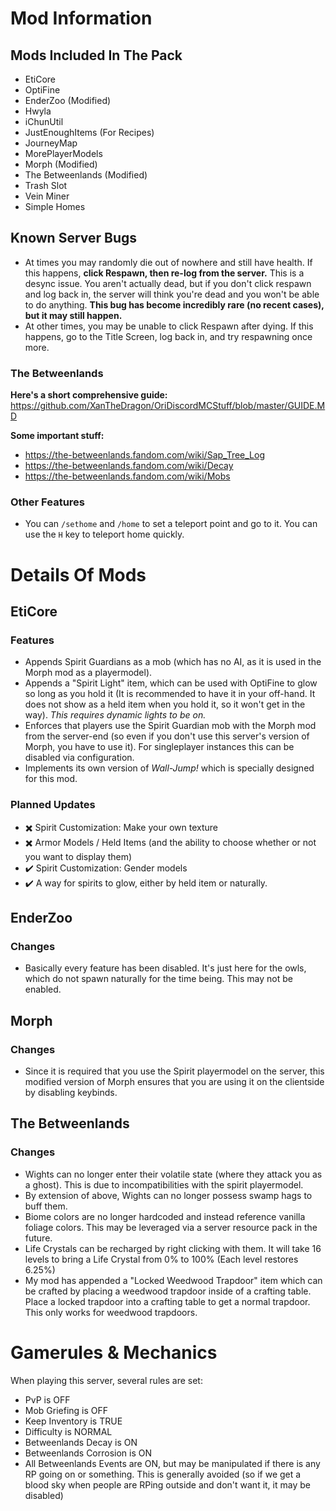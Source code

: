 # Mod Information

## Mods Included In The Pack
- EtiCore
- OptiFine
- EnderZoo (Modified)
- Hwyla
- iChunUtil
- JustEnoughItems (For Recipes)
- JourneyMap
- MorePlayerModels
- Morph (Modified)
- The Betweenlands (Modified)
- Trash Slot
- Vein Miner
- Simple Homes

## Known Server Bugs
- At times you may randomly die out of nowhere and still have health. If this happens, **click Respawn, then re-log from the server.** This is a desync issue. You aren't actually dead, but if you don't click respawn and log back in, the server will think you're dead and you won't be able to do anything. **This bug has become incredibly rare (no recent cases), but it may still happen.**
- At other times, you may be unable to click Respawn after dying. If this happens, go to the Title Screen, log back in, and try respawning once more.

### The Betweenlands
**Here's a short comprehensive guide:** 
https://github.com/XanTheDragon/OriDiscordMCStuff/blob/master/GUIDE.MD

**Some important stuff:**
- https://the-betweenlands.fandom.com/wiki/Sap_Tree_Log
- https://the-betweenlands.fandom.com/wiki/Decay
- https://the-betweenlands.fandom.com/wiki/Mobs

### Other Features
- You can `/sethome` and `/home` to set a teleport point and go to it. You can use the `H` key to teleport home quickly.

# Details Of Mods
## EtiCore
### Features
- Appends Spirit Guardians as a mob (which has no AI, as it is used in the Morph mod as a playermodel). 
- Appends a "Spirit Light" item, which can be used with OptiFine to glow so long as you hold it (It is recommended to have it in your off-hand. It does not show as a held item when you hold it, so it won't get in the way). *This requires dynamic lights to be on.*
- Enforces that players use the Spirit Guardian mob with the Morph mod from the server-end (so even if you don't use this server's version of Morph, you have to use it). For singleplayer instances this can be disabled via configuration.
- Implements its own version of *Wall-Jump!* which is specially designed for this mod.

### Planned Updates
- :heavy_multiplication_x: Spirit Customization: Make your own texture
- :heavy_multiplication_x: Armor Models / Held Items (and the ability to choose whether or not you want to display them)
- :heavy_check_mark: Spirit Customization: Gender models
- :heavy_check_mark: A way for spirits to glow, either by held item or naturally.

## EnderZoo
### Changes
- Basically every feature has been disabled. It's just here for the owls, which do not spawn naturally for the time being. This may not be enabled.

## Morph
### Changes
- Since it is required that you use the Spirit playermodel on the server, this modified version of Morph ensures that you are using it on the clientside by disabling keybinds.

## The Betweenlands
### Changes
- Wights can no longer enter their volatile state (where they attack you as a ghost). This is due to incompatibilities with the spirit playermodel.
- By extension of above, Wights can no longer possess swamp hags to buff them.
- Biome colors are no longer hardcoded and instead reference vanilla foliage colors. This may be leveraged via a server resource pack in the future.
- Life Crystals can be recharged by right clicking with them. It will take 16 levels to bring a Life Crystal from 0% to 100% (Each level restores 6.25%)
- My mod has appended a "Locked Weedwood Trapdoor" item which can be crafted by placing a weedwood trapdoor inside of a crafting table. Place a locked trapdoor into a crafting table to get a normal trapdoor. This only works for weedwood trapdoors.

# Gamerules & Mechanics
When playing this server, several rules are set:
- PvP is OFF
- Mob Griefing is OFF
- Keep Inventory is TRUE
- Difficulty is NORMAL
- Betweenlands Decay is ON
- Betweenlands Corrosion is ON
- All Betweenlands Events are ON, but may be manipulated if there is any RP going on or something. This is generally avoided (so if we get a blood sky when people are RPing outside and don't want it, it may be disabled)
